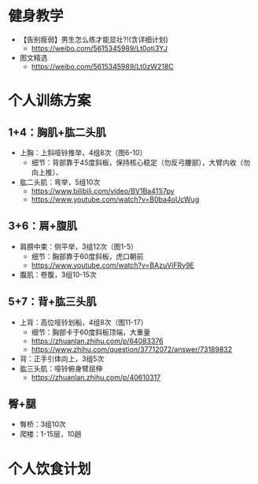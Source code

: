 
# 健身教学

* 【告别瘦弱】男生怎么练才能显壮?!(含详细计划)
  * https://weibo.com/5615345989/Lt0otj3YJ
* 图文精选
  * https://weibo.com/5615345989/Lt0zW218C


# 个人训练方案

## 1+4：胸肌+肱二头肌
* 上胸：上斜哑铃推举，4组8次（图6-10）
  * 细节：背部靠于45度斜板，保持核心稳定（勿反弓腰部），大臂内收（勿向上推）、
* 肱二头肌：弯举，5组10次
  * https://www.bilibili.com/video/BV1Ba411i7pv
  * https://www.youtube.com/watch?v=B0ba4oUcWug

## 3+6：肩+腹肌
* 肩膀中束：侧平举，3组12次（图1-5）
  * 细节：胸部靠于60度斜板，虎口朝前
  * https://www.youtube.com/watch?v=BAzuViFRy9E
* 腹肌：卷腹，3组10-15次

## 5+7：背+肱三头肌
* 上背：高位哑铃划船，4组8次（图11-17）
  * 细节：胸部卡于60度斜板顶端，大重量
  * https://zhuanlan.zhihu.com/p/64083376
  * https://www.zhihu.com/question/37712072/answer/73189832
* 背：正手引体向上，3组5次
* 肱三头肌：哑铃俯身臂屈伸
  * https://zhuanlan.zhihu.com/p/40610317

## 臀+腿
* 臀桥：3组10次
* 爬楼：1-15层，10趟

# 个人饮食计划